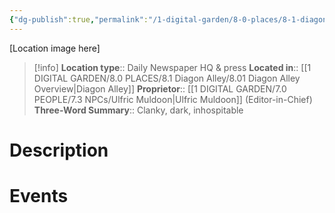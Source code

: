 ```yaml
---
{"dg-publish":true,"permalink":"/1-digital-garden/8-0-places/8-1-diagon-alley/8-1-26-the-daily-prophet/","tags":["#place"]}
---
```


[Location image here]
>[!info]
>**Location type**::  Daily Newspaper HQ & press
>**Located in**:: [[1 DIGITAL GARDEN/8.0 PLACES/8.1 Diagon Alley/8.01 Diagon Alley Overview\|Diagon Alley]]
>**Proprietor**:: [[1 DIGITAL GARDEN/7.0 PEOPLE/7.3 NPCs/Ulfric Muldoon\|Ulfric Muldoon]] (Editor-in-Chief)
>**Three-Word Summary**:: Clanky, dark, inhospitable 

# Description



# Events

